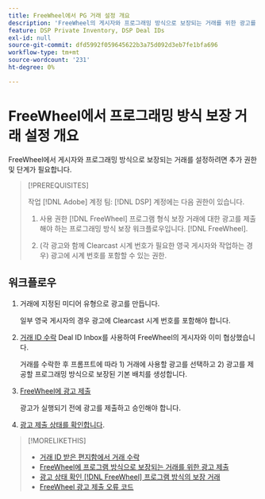 ```yaml
---
title: FreeWheel에서 PG 거래 설정 개요
description: 'FreeWheel의 게시자와 프로그래밍 방식으로 보장되는 거래를 위한 광고를 실행하는 데 필요한 사전 요구 사항과 추가 단계에 대해 알아봅니다. '
feature: DSP Private Inventory, DSP Deal IDs
exl-id: null
source-git-commit: dfd5992f059645622b3a75d092d3eb7fe1bfa696
workflow-type: tm+mt
source-wordcount: '231'
ht-degree: 0%

---
```


# FreeWheel에서 프로그래밍 방식 보장 거래 설정 개요

FreeWheel에서 게시자와 프로그래밍 방식으로 보장되는 거래를 설정하려면 추가 권한 및 단계가 필요합니다.

>[!PREREQUISITES]
>
>작업 [!DNL Adobe] 계정 팀: [!DNL DSP] 계정에는 다음 권한이 있습니다.
>
>1. 사용 권한 [!DNL FreeWheel] 프로그램 형식 보장 거래에 대한 광고를 제출해야 하는 프로그래밍 방식 보장 워크플로우입니다. [!DNL FreeWheel].
>
>1. (각 광고와 함께 Clearcast 시계 번호가 필요한 영국 게시자와 작업하는 경우) 광고에 시계 번호를 포함할 수 있는 권한.


## 워크플로우

1. 거래에 지정된 미디어 유형으로 광고를 만듭니다.

   일부 영국 게시자의 경우 광고에 Clearcast 시계 번호를 포함해야 합니다.

1. [거래 ID 수락](#programmatic-guaranteed-set-up.md#pg-setup-deal-id-inbox) Deal ID Inbox를 사용하여 FreeWheel의 게시자와 이미 협상했습니다.

   거래를 수락한 후 프롬프트에 따라 1) 거래에 사용할 광고를 선택하고 2) 광고를 제공할 프로그래밍 방식으로 보장된 기본 배치를 생성합니다.

1. [FreeWheel에 광고 제출](freewheel-submit.md)

   광고가 실행되기 전에 광고를 제출하고 승인해야 합니다.

1. [광고 제출 상태를 확인합니다](freewheel-check-status.md).

>[!MORELIKETHIS]
>
>* [거래 ID 받은 편지함에서 거래 수락](deal-id-inbox-accept.md)
>* [FreeWheel에 프로그램 방식으로 보장되는 거래를 위한 광고 제출](freewheel-submit.md)
>* [광고 상태 확인 [!DNL FreeWheel] 프로그램 방식의 보장 거래](freewheel-check-status.md)
>* [FreeWheel 광고 제출 오류 코드](freewheel-error-codes.md)


